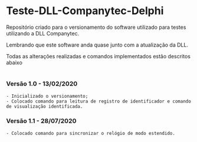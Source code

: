 <b><h1>Teste-DLL-Companytec-Delphi</b></h1>
<p> Repositório criado para o versionamento do software utilizado para testes utilizando a DLL Companytec.<p>
<p> Lembrando que este software anda quase junto com a atualização da DLL.</p>
<p> Todas as alterações realizadas e comandos implementados estão descritos abaixo<p>
<h1></h1>

### Versão 1.0 - 13/02/2020
```
- Inicializado o versionamento;
- Colocado comando para leitura de registro de identificador e comando de visualização identificada.
```

### Versão 1.1 - 28/07/2020
```
- Colocado comando para sincronizar o relógio de modo estendido.
```